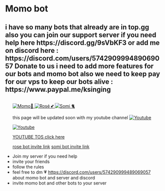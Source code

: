 # Momo bot
<h2>i have so many bots that already are in top.gg also you can join our support server if you need help here https://discord.gg/9sVbKF3 or add me on discord here : https://discord.com/users/574290999489069057   Donate to us i need to add more features for our bots and momo bot also we need to keep pay for our vps to keep our bots alive : https://www.paypal.me/ksinging </h2>
<p><a href="https://discord.gg/9sVbKF3" rel="nofollow"><img src="https://discordapp.com/api/guilds/384522579379224578/embed.png?style=banner4" alt="" data-canonical-src="https://discordapp.com/api/guilds/384522579379224578/embed.png?style=banner4" style="max-width:100%;"></a></p>
<ul>
	<a href="https://top.gg/bot/388331085060112397">
    <img src="https://top.gg/api/widget/388331085060112397.svg" alt="Momo🍑" />
</a>
	
<a href="https://top.gg/bot/428900318852546560">
    <img src="https://top.gg/api/widget/428900318852546560.svg" alt="Rosé 💕" />
</a>

<a href="https://top.gg/bot/637604212825522176">
    <img src="https://top.gg/api/widget/637604212825522176.svg" alt="Somi 🐈" />
</a>


this page will be updated soon with my youtube channel  <a href="https://www.youtube.com/watch?v=SYmCtaSrqXA" rel="nofollow"><img src="https://cdn.discordapp.com/attachments/760365719660527626/802181951981223986/unknown.png" alt="Youtube">

<img src="https://cdn.discordapp.com/attachments/574296586742398997/800149175517446164/index.png" alt="Youtube">

[YOUTUBE TOS click here](https://www.youtube.com/t/terms)

[rose bot invite link](https://discord.com/oauth2/authorize?client_id=428900318852546560&scope=bot&permissions=66186303)
[somi bot invite link](https://discord.com/oauth2/authorize?client_id=637604212825522176&scope=bot&permissions=66186303)
	<li>Join my server if you need help</li>
	<li>invite your friends</li>
	<li>follow the rules </li>
	<li>feel free to dm 💗 https://discord.com/users/574290999489069057  about momo bot and server and discord </li>
	<li>invite momo bot and other bots to your server</li>
<a href="https://discordapp.com/oauth2/authorize?client_id=388331085060112397&scope=bot&permissions=66186303" rel="nofollow"><img src="https://cdn.discordapp.com/attachments/392050380592250891/415854646226059264/44f73e81500d912ff1dfda168f8c655b--twice-momo-cute-twice-kpop-momo.jpg" alt="" data-canonical-src="https://cdn.discordapp.com/attachments/392050380592250891/415854646226059264/44f73e81500d912ff1dfda168f8c655b--twice-momo-cute-twice-kpop-momo.jpg" style="max-width:100%;">
	
	
	
	
</ul>
